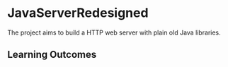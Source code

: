 # JavaServerRedesigned

The project aims to build a HTTP web server with plain old Java libraries.

## Learning Outcomes
